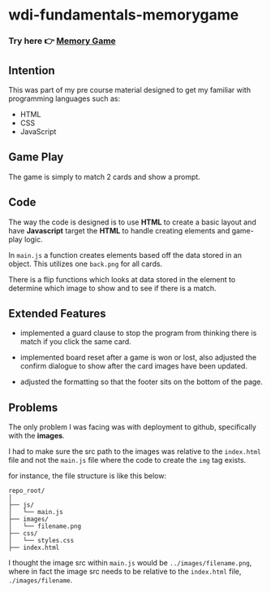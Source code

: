 # wdi-fundamentals-memorygame

### Try here 👉 [Memory Game](https://nanoborg.github.io/wdi-fundamentals-memorygame/)

## Intention

This was part of my pre course material designed to get my familiar with programming languages such as:

- HTML
- CSS
- JavaScript

## Game Play

The game is simply to match 2 cards and show a prompt.

## Code

The way the code is designed is to use **HTML** to create a basic layout and have **Javascript** target the **HTML** to handle creating elements and game-play logic.

In `main.js` a function creates elements based off the data stored in an object. This utilizes one `back.png` for all cards.

There is a flip functions which looks at data stored in the element to determine which image to show and to see if there is a match.

## Extended Features

- implemented a guard clause to stop the program from thinking there is match if you click the same card.

- implemented board reset after a game is won or lost, also adjusted the confirm dialogue to show after the card images have been updated.

- adjusted the formatting so that the footer sits on the bottom of the page.

## Problems

The only problem I was facing was with deployment to github, specifically with the **images**.

I had to make sure the src path to the images was relative to the `index.html` file and not the `main.js` file where the code to create the `img` tag exists.

for instance, the file structure is like this below:

```
repo_root/
│
├── js/
│   └── main.js
├── images/
│   └── filename.png
├── css/
│   └── styles.css
├── index.html

```

I thought the image src within `main.js` would be `../images/filename.png`, where in fact the image src needs to be relative to the `index.html` file, `./images/filename`.
